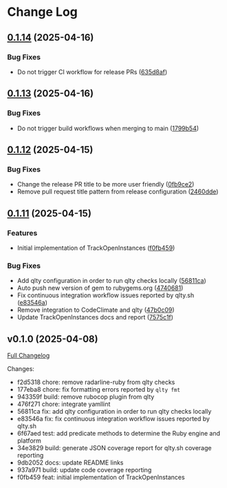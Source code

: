 # Change Log

## [0.1.14](https://github.com/main-branch/track_open_instances/compare/v0.1.13...v0.1.14) (2025-04-16)


### Bug Fixes

* Do not trigger CI workflow for release PRs ([635d8af](https://github.com/main-branch/track_open_instances/commit/635d8af71bf305bac312f2db1b99c0eb3974a945))

## [0.1.13](https://github.com/main-branch/track_open_instances/compare/v0.1.12...v0.1.13) (2025-04-16)


### Bug Fixes

* Do not trigger build workflows when merging to main ([1799b54](https://github.com/main-branch/track_open_instances/commit/1799b54bc3d91dfef45b2131feb350b7dee08879))

## [0.1.12](https://github.com/main-branch/track_open_instances/compare/v0.1.11...v0.1.12) (2025-04-15)


### Bug Fixes

* Change the release PR title to be more user friendly ([0fb9ce2](https://github.com/main-branch/track_open_instances/commit/0fb9ce2cbac10a4efdf44d47bd0cf316d99fc410))
* Remove pull request title pattern from release configuration ([2460dde](https://github.com/main-branch/track_open_instances/commit/2460ddeabd975b42925daf0572220ef6cbe208fd))

## [0.1.11](https://github.com/main-branch/track_open_instances/compare/v0.1.10...v0.1.11) (2025-04-15)


### Features

* Initial implementation of TrackOpenInstances ([f0fb459](https://github.com/main-branch/track_open_instances/commit/f0fb459b35173635900e0d6f1a7bb7e3188c6914))


### Bug Fixes

* Add qlty configuration in order to run qlty checks locally ([56811ca](https://github.com/main-branch/track_open_instances/commit/56811ca9f9eab200780dd80b9946402db85a5dc0))
* Auto push new version of gem to rubygems.org ([4740681](https://github.com/main-branch/track_open_instances/commit/4740681f90dad73c36622cbf0a23e43713742d0c))
* Fix continuous integration workflow issues reported by qlty.sh ([e83546a](https://github.com/main-branch/track_open_instances/commit/e83546ac4038581d9fcf445f0fb82f098bb4ff2d))
* Remove integration to CodeClimate and qlty ([47b0c09](https://github.com/main-branch/track_open_instances/commit/47b0c090303ff68a003a52b4b363fdb7528e289b))
* Update TrackOpenInstances docs and report ([7575c1f](https://github.com/main-branch/track_open_instances/commit/7575c1f5a3947ff3e66e79f099e7dcdd6203e653))

## v0.1.0 (2025-04-08)

[Full Changelog](https://github.com/main-branch/track_open_instances/compare/f0fb459..v0.1.0)

Changes:

- f2d5318 chore: remove radarline-ruby from qlty checks
- 177eba8 chore: fix formatting errors reported by `qlty fmt`
- 943359f build: remove rubocop plugin from qlty
- 476f271 chore: integrate yamllint
- 56811ca fix: add qlty configuration in order to run qlty checks locally
- e83546a fix: fix continuous integration workflow issues reported by qlty.sh
- 6f67aed test: add predicate methods to determine the Ruby engine and platform
- 34e3829 build: generate JSON coverage report for qlty.sh coverage reporting
- 9db2052 docs: update README links
- 937a971 build: update code coverage reporting
- f0fb459 feat: initial implementation of TrackOpenInstances
